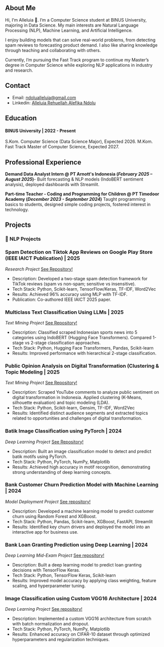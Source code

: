 ## About Me
Hi, I’m Alleluia 👋. I’m a Computer Science student at BINUS University, majoring in Data Science. My main interests are Natural Language Processing (NLP), Machine Learning, and Artificial Intelligence.

I enjoy building models that can solve real-world problems, from detecting spam reviews to forecasting product demand. I also like sharing knowledge through teaching and collaborating with others.

Currently, I’m pursuing the Fast Track program to continue my Master’s degree in Computer Science while exploring NLP applications in industry and research.

## Contact
- Email: ndolualleluia@gmail.com
- Linkedin: [Alleluia Rehuellah Alefika Ndolu](https://www.linkedin.com/in/alleluiandolu/)

## Education
#### BINUS University | 2022 - Present
S.Kom. Computer Science (Data Science Major), Expected 2026.
M.Kom. Fast Track Master of Computer Science, Expected 2027.


## Professional Experience
**Demand Data Analyst Intern @ PT Arnott's Indonesia (_February 2025 – August 2025_)**-
Built forecasting & NLP models (IndoBERT sentiment analysis), deployed dashboards with Streamlit.

**Part-time Teacher - Coding and Programming for Children @ PT Timedoor Academy (_December 2023 - September 2024_)**
Taught programming basics to students, designed simple coding projects, fostered interest in technology.

## Projects
### 🔹 NLP Projects

### Spam Detection on Tiktok App Reviews on Google Play Store (IEEE IAICT Publication) | 2025 
_Research Project_
[ See Repository!](https://github.com/AlleluiaRA-Ndolu/Batik-Image-Classification)

- Description: Developed a two-stage spam detection framework for TikTok reviews (spam vs non-spam; sensitive vs insensitive).
- Tech Stack: Python, Scikit-learn, TensorFlow/Keras, TF-IDF, Word2Vec
- Results: Achieved 96% accuracy using MLP with TF-IDF.
- Publication: Co-authored IEEE IAICT 2025 paper.

### Multiclass Text Classification Using LLMs | 2025 
_Text Mining Project_
[ See Repository!](https://github.com/AlleluiaRA-Ndolu/Batik-Image-Classification)

- Description: Classified scraped Indonesian sports news into 5 categories using IndoBERT (Hugging Face Transformers). Compared 1-stage vs 2-stage classification approaches.
- Tech Stack: Python, Hugging Face Transformers, Pandas, Scikit-learn
- Results: Improved performance with hierarchical 2-stage classification.

### Public Opinion Analysis on Digital Transformation (Clustering & Topic Modeling | 2025 
_Text Mining Project_
[ See Repository!](https://github.com/AlleluiaRA-Ndolu/Batik-Image-Classification)

- Description: Scraped YouTube comments to analyze public sentiment on digital transformation in Indonesia. Applied clustering (K-Means, silhouette evaluation) and topic modeling (LDA).
- Tech Stack: Python, Scikit-learn, Gensim, TF-IDF, Word2Vec
- Results: Identified distinct audience segments and extracted topics related to opportunities and challenges of digital transformation.

### Batik Image Classification using PyTorch | 2024
_Deep Learning Project_
[ See Repository!](https://github.com/AlleluiaRA-Ndolu/Batik-Image-Classification)

- Description: Built an image classification model to detect and predict batik motifs using PyTorch.
- Tech Stack: Python, PyTorch, NumPy, Matplotlib
- Results: Achieved high accuracy in motif recognition, demonstrating strong understanding of deep learning concepts.
  
### Bank Customer Churn Prediction Model with Machine Learning | 2024
_Model Deployment Project_
[ See repository!](https://github.com/AlleluiaRA-Ndolu/Bank-Customer-Churn-Prediction)

- Description: Developed a machine learning model to predict customer churn using Random Forest and XGBoost.
- Tech Stack: Python, Pandas, Scikit-learn, XGBoost, FastAPI, Streamlit
- Results: Identified key churn drivers and deployed the model into an interactive app for business use.

### Bank Loan Granting Prediction using Deep Learning | 2024
_Deep Learning Mid-Exam Project_
[ See repository!](https://github.com/AlleluiaRA-Ndolu/Bank-Loan-Granting-Prediction-using-Deep-Learning)

- Description: Built a deep learning model to predict loan granting decisions with TensorFlow Keras.
- Tech Stack: Python, TensorFlow Keras, Scikit-learn
- Results: Improved model accuracy by applying class weighting, feature scaling, and hyperparameter tuning.

### Image Classification using Custom VGG16 Architecture | 2024
_Deep Learning Project_
[See repository!](https://github.com/AlleluiaRA-Ndolu/Custom-VGG16-Deep-Learning-Model-for-Image-Classification-Using-PyTorch)

- Description: Implemented a custom VGG16 architecture from scratch with batch normalization and dropout.
- Tech Stack: Python, PyTorch, NumPy, Matplotlib
- Results: Enhanced accuracy on CIFAR-10 dataset through optimized hyperparameters and regularization techniques.


